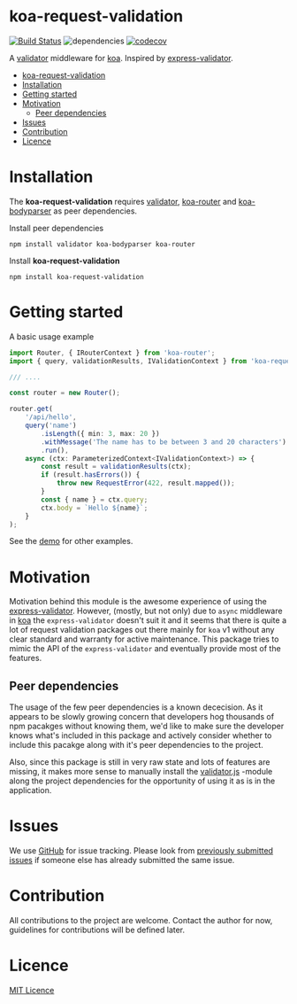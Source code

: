 # koa-request-validation

[![Build Status](https://travis-ci.com/ppeerttu/koa-request-validation.svg?token=aVeJy3vvwJcfF8qTPA2R&branch=development)](https://travis-ci.com/ppeerttu/koa-request-validation)
![dependencies](https://david-dm.org/ppeerttu/koa-request-validation.svg)
[![codecov](https://codecov.io/gh/ppeerttu/koa-request-validation/branch/master/graph/badge.svg?token=IuGu3GKizF)](https://codecov.io/gh/ppeerttu/koa-request-validation)

A [validator][validator-site] middleware for [koa][koa-site]. Inspired by [express-validator][express-validator-site].

- [koa-request-validation](#koa-request-validation)
- [Installation](#installation)
- [Getting started](#getting-started)
- [Motivation](#motivation)
  - [Peer dependencies](#peer-dependencies)
- [Issues](#issues)
- [Contribution](#contribution)
- [Licence](#licence)


# Installation

The **koa-request-validation** requires [validator][validator-site], [koa-router][koa-router-site] and [koa-bodyparser][koa-bodyparser-site] as peer dependencies.


Install peer dependencies
```
npm install validator koa-bodyparser koa-router
```

Install **koa-request-validation**
```
npm install koa-request-validation
```


# Getting started

A basic usage example

```typescript
import Router, { IRouterContext } from 'koa-router';
import { query, validationResults, IValidationContext } from 'koa-request-validation';

/// ....

const router = new Router();

router.get(
    '/api/hello',
    query('name')
        .isLength({ min: 3, max: 20 })
        .withMessage('The name has to be between 3 and 20 characters')
        .run(),
    async (ctx: ParameterizedContext<IValidationContext>) => {
        const result = validationResults(ctx);
        if (result.hasErrors()) {
            throw new RequestError(422, result.mapped());
        }
        const { name } = ctx.query;
        ctx.body = `Hello ${name}`;
    }
);
```

See the [demo](./demo/index.ts) for other examples.

# Motivation

Motivation behind this module is the awesome experience of using the [express-validator][express-validator-site]. However, (mostly, but not only) due to `async` middleware in [koa][koa-site] the `express-validator` doesn't suit it and it seems that there is quite a lot of request validation packages out there mainly for `koa` v1 without any clear standard and warranty for active maintenance. This package tries to mimic the API of the `express-validator` and eventually provide most of the features.

## Peer dependencies

The usage of the few peer dependencies is a known dececision. As it appears to be slowly growing concern that developers hog thousands of npm pacakges without knowing them, we'd like to make sure the developer knows what's included in this package and actively consider whether to include this pacakge along with it's peer dependencies to the project.

Also, since this package is still in very raw state and lots of features are missing, it makes more sense to manually install the [validator.js][validator-site] -module along the project dependencies for the opportunity of using it as is in the application.

# Issues

We use [GitHub][issue-site] for issue tracking. Please look from [previously submitted issues][issue-all-filter-site] if someone else has already submitted the same issue.

# Contribution

All contributions to the project are welcome. Contact the author for now, guidelines for contributions will be defined later.

# Licence

[MIT Licence](LICENCE)



[issue-site]:https://github.com/ppeerttu/koa-request-validation/issues
[issue-all-filter-site]:https://github.com/ppeerttu/koa-request-validation/issues?utf8=%E2%9C%93&q=is%3Aissue

[koa-site]:https://koajs.com/
[koa-router-site]:https://github.com/ZijianHe/koa-router
[koa-bodyparser-site]:https://github.com/koajs/bodyparser
[validator-site]:https://github.com/chriso/validator.js
[express-validator-site]:https://github.com/express-validator/express-validator
